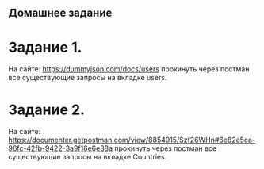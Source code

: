 ## Домашнее задание
# Задание 1.
На сайте: https://dummyjson.com/docs/users прокинуть через постман все существующие запросы на вкладке users.
# Задание 2.
На сайте: https://documenter.getpostman.com/view/8854915/Szf26WHn#6e82e5ca-96fc-42fb-9422-3a9f16e6e88a прокинуть через постман все существующие запросы на вкладке Countries.
